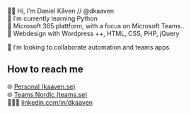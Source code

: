 🧔🏼 Hi, I’m Daniel Kåven // @dkaaven <br>
🌱 I’m currently learning Python <br>
🥇 Microsoft 365 plattform, with a focus on Microsoft Teams..  <br>
🥈 Webdesign with Wordpress ++, HTML, CSS, PHP, jQuery <br>

<p>💞️ I’m looking to collaborate automation and teams apps.</p>

<h2>How to reach me</h2>
🌐 <a href="https://kaaven.se">Personal (kaaven.se)</a> <br>
🌐 <a href="https://teams.se">Teams Nordic (teams.se)</a> <br>
👨🏼‍💼 <a href="https://linkedin.com/in/dkaaven">linkedin.com/in/dkaaven</a>

<!---
dkaaven/dkaaven is a ✨ special ✨ repository because its `README.md` (this file) appears on your GitHub profile.
You can click the Preview link to take a look at your changes.
--->
